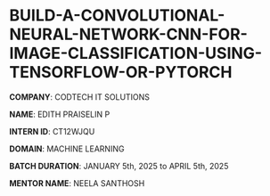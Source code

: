 # BUILD-A-CONVOLUTIONAL-NEURAL-NETWORK-CNN-FOR-IMAGE-CLASSIFICATION-USING-TENSORFLOW-OR-PYTORCH

**COMPANY**: CODTECH IT SOLUTIONS

**NAME**: EDITH PRAISELIN P

**INTERN ID**: CT12WJQU

**DOMAIN**: MACHINE LEARNING

**BATCH DURATION**: JANUARY 5th, 2025 to APRIL 5th, 2025

**MENTOR NAME**: NEELA SANTHOSH

